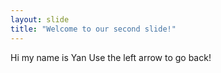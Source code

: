```yaml
---
layout: slide
title: "Welcome to our second slide!"
---
```

Hi my name is Yan
Use the left arrow to go back!
